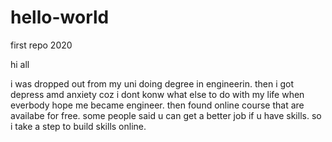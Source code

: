 # hello-world
first repo 2020

hi all

i was dropped out from my uni doing degree in engineerin. then i got depress amd anxiety coz i dont konw what else to do with my life when everbody hope me became engineer. 
then found online course that are availabe for free. some people said u can get a better job if u have skills. so i take a step to build skills online.
